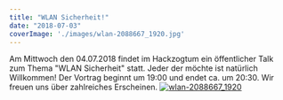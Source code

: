 ```yaml
---
title: "WLAN Sicherheit!"
date: "2018-07-03"
coverImage: './images/wlan-2088667_1920.jpg'
---
```


Am Mittwoch den 04.07.2018 findet im Hackzogtum ein öffentlicher Talk zum Thema "WLAN Sicherheit" statt. Jeder der möchte ist natürlich Willkommen! Der Vortrag beginnt um 19:00 und endet ca. um 20:30. Wir freuen uns über zahlreiches Erscheinen. [![wlan-2088667_1920](../images/wlan-2088667_1920.jpg)](https://hackzogtum-coburg.de/wp-content/uploads/2018/07/wlan-2088667_1920.jpg)
